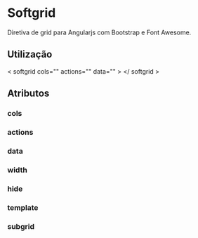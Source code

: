 # Softgrid
Diretiva de grid para Angularjs com Bootstrap e Font Awesome.

## Utilização

< softgrid cols="" actions="" data="" > </ softgrid >

## Atributos

### cols

### actions

### data

### width

### hide

### template

### subgrid



